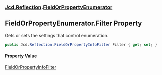 ### [Jcd.Reflection](Jcd.Reflection.md 'Jcd.Reflection').[FieldOrPropertyEnumerator](FieldOrPropertyEnumerator.md 'Jcd.Reflection.FieldOrPropertyEnumerator')

## FieldOrPropertyEnumerator.Filter Property

Gets or sets the settings that control enumeration.

```csharp
public Jcd.Reflection.FieldOrPropertyInfoFilter Filter { get; set; }
```

#### Property Value
[FieldOrPropertyInfoFilter](FieldOrPropertyInfoFilter.md 'Jcd.Reflection.FieldOrPropertyInfoFilter')